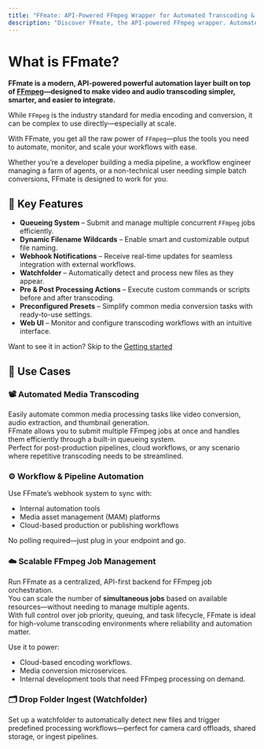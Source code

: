 ```yaml
---
title: "FFmate: API-Powered FFmpeg Wrapper for Automated Transcoding & Workflows"
description: "Discover FFmate, the API-powered FFmpeg wrapper. Automate media workflows with its queue system, webhooks, presets & watchfolders. Simplify transcoding at scale"
---
```


# What is FFmate?

**FFmate is a modern, API-powered powerful automation layer built on top of [FFmpeg](https://ffmpeg.org/)—designed to make video and audio transcoding simpler, smarter, and easier to integrate.**


While `FFmpeg` is the industry standard for media encoding and conversion, it can be complex to use directly—especially at scale.  

With FFmate, you get all the raw power of `FFmpeg`—plus the tools you need to automate, monitor, and scale your workflows with ease.

Whether you’re a developer building a media pipeline, a workflow engineer managing a farm of agents, or a non-technical user needing simple batch conversions, FFmate is designed to work for you.

## 🚀 Key Features

- **Queueing System** – Submit and manage multiple concurrent `FFmpeg` jobs efficiently.
- **Dynamic Filename Wildcards** – Enable smart and customizable output file naming.
- **Webhook Notifications** – Receive real-time updates for seamless integration with external workflows.
- **Watchfolder** – Automatically detect and process new files as they appear.
- **Pre & Post Processing Actions** – Execute custom commands or scripts before and after transcoding.
- **Preconfigured Presets** – Simplify common media conversion tasks with ready-to-use settings.
- **Web UI** – Monitor and configure transcoding workflows with an intuitive interface.

Want to see it in action? Skip to the [Getting started](/docs/getting-started.md)

## 📌 Use Cases

### 📽️ Automated Media Transcoding  

Easily automate common media processing tasks like video conversion, audio extraction, and thumbnail generation.  
FFmate allows you to submit multiple FFmpeg jobs at once and handles them efficiently through a built-in queueing system.  
Perfect for post-production pipelines, cloud workflows, or any scenario where repetitive transcoding needs to be streamlined.


### ⚙️ Workflow & Pipeline Automation  

Use FFmate’s webhook system to sync with:

- Internal automation tools  
- Media asset management (MAM) platforms  
- Cloud-based production or publishing workflows  

No polling required—just plug in your endpoint and go.

### ☁️ Scalable FFmpeg Job Management  

Run FFmate as a centralized, API-first backend for FFmpeg job orchestration.  
You can scale the number of **simultaneous jobs** based on available resources—without needing to manage multiple agents.  
With full control over job priority, queuing, and task lifecycle, FFmate is ideal for high-volume transcoding environments where reliability and automation matter.

Use it to power:

- Cloud-based encoding workflows.  
- Media conversion microservices.
- Internal development tools that need FFmpeg processing on demand.


### 🗂️ Drop Folder Ingest (Watchfolder)  

Set up a watchfolder to automatically detect new files and trigger predefined processing workflows—perfect for camera card offloads, shared storage, or ingest pipelines.